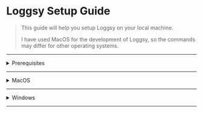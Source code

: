 # Loggsy Setup Guide

> This guide will help you setup Loggsy on your local machine.
> 
> I have used MacOS for the development of Loggsy, so the commands may differ for other operating systems.

---

<details>
<summary>Prerequisites</summary>

<br>

### Node.js (Frontend)

> I've also mentioned the Exact version used in development

- [ ] Node.js v16.14.2
  - [Download from here](https://nodejs.org/en/download/)

### Python (Backend)

> I've also mentioned the Exact version used in development

- [ ] Python v3.10.6
  - [Download from here](https://www.python.org/downloads/)

### Clone the repository

> You can also download the repository as a zip file and extract it

- [ ] Clone the repository

```bash
git clone https://github.com/McTechie/loggsy/loggsy
```

### Setting up the environment variables

<details>
<summary>Frontend</summary>

- [ ] Rename the `.env.example` file to  `.env.local` file in the `client` directory

- [ ] Replace `<backend_url_here>` with the URL of your backend server

> If you intend to run the backend server on your local machine, then use `http://localhost:8000` as the backend URL

</details>

<details>
<summary>Backend</summary>

- [ ] Create a `.env` file in the `server/server` directory

```bash
# For MacOS
cd server/server
touch .env

# For Windows
cd server\server
type nul > .env
```

- [ ] Copy the following code and paste it in the `.env` file

```env
DATABASE_NAME=
DATABASE_HOST=
DATABASE_PORT=
DATABASE_USER=
DATABASE_PASSWORD=
```

- [ ] Replace the values with the credentials of your PostgreSQL database

</details>
</details>

---

<details>
<summary>MacOS</summary>

<br>

### Frontend

- [ ] Install pnpm (Package Manager)

> You can use `npm` or `yarn` as well, but I have used `pnpm`

```bash
npm install -g pnpm
```

- [ ] Install dependencies

```bash
cd client
pnpm install
```

- [ ] Run the development server

```bash
pnpm dev
```

- [ ] Open the browser and go to `http://localhost:3000`

- [ ] To stop the server, Press `Ctrl + C` in the terminal where the server is running

---

### Backend

> **Method 1: Using a virtual environment (Preferred)**

- [ ] Install virtualenv (Skip if you have already installed it)

```bash
pip3 install virtualenv
```

- [ ] Create a virtual environment

```bash
cd server
virtualenv venv
```

- [ ] Activate the virtual environment

```bash
source venv/bin/activate
```

- [ ] Install dependencies

```bash
pip3 install -r requirements.txt
```

- [ ] Run the Django development server

```bash
python3 manage.py runserver
```

- [ ] Open the browser and go to `http://localhost:8000` to verify that the server is running

- [ ] To stop the server, Press `Ctrl + C` in the terminal where the server is running

- [ ] Finally, deactivate the virtual environment by running the following command

```bash
deactivate
```

> **Method 2: Without using a virtual environment**

- [ ] Install dependencies

```bash
cd server
pip3 install -r requirements.txt
```

- [ ] Run the Django development server

```bash
python3 manage.py runserver
```

- [ ] Open the browser and go to `http://localhost:8000` to verify that the server is running

- [ ] To stop the server, Press `Ctrl + C` in the terminal where the server is running

</details>

---

<details>
<summary>Windows</summary>

<br>

### Frontend

- [ ] Install pnpm (Package Manager)

> You can use `npm` or `yarn` as well, but I have used `pnpm`

```cmd
npm install -g pnpm
```

- [ ] Install dependencies

```cmd
cd client
pnpm install
```

- [ ] Run the development server

```cmd
pnpm dev
```

- [ ] Open the browser and go to `http://localhost:3000`

- [ ] To stop the server, Press `Ctrl + C` in the terminal where the server is running

---

### Backend

> **Method 1: Using a virtual environment (Preferred)**

- [ ] Create a virtual environment

```cmd
cd server
python -m venv venv
```

- [ ] Activate the virtual environment

```cmd
venv\Scripts\activate
```

- [ ] Install dependencies

```cmd
pip install -r requirements.txt
```

- [ ] Run the Django development server

```cmd
python manage.py runserver
```

- [ ] Open the browser and go to `http://localhost:8000` to verify that the server is running

- [ ] To stop the server, Press `Ctrl + C` in the terminal where the server is running

- [ ] Finally, deactivate the virtual environment by running the following command

```bash
deactivate
```

> **Method 2: Without using a virtual environment**

- [ ] Install dependencies

```cmd
cd server
pip install -r requirements.txt
```

- [ ] Run the Django development server

```cmd
python manage.py runserver
```

- [ ] Open the browser and go to `http://localhost:8000` to verify that the server is running

- [ ] To stop the server, Press `Ctrl + C` in the terminal where the server is running

</details>

---

